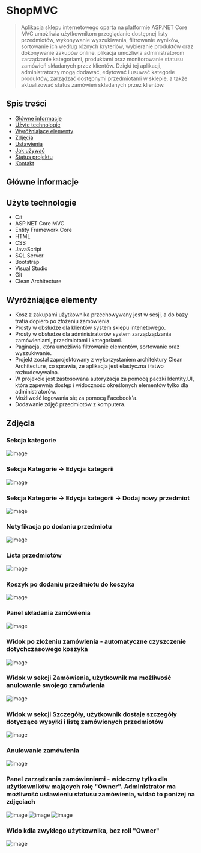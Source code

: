 # ShopMVC
> Aplikacja sklepu internetowego oparta na platformie ASP.NET Core MVC umożliwia użytkownikom przeglądanie dostępnej listy przedmiotów, wykonywanie wyszukiwania, filtrowanie wyników, sortowanie ich według różnych kryteriów, wybieranie produktów oraz dokonywanie zakupów online.
> plikacja umożliwia administratorom zarządzanie kategoriami, produktami oraz monitorowanie statusu zamówień składanych przez klientów. Dzięki tej aplikacji, administratorzy mogą dodawać, edytować i usuwać kategorie produktów, zarządzać dostępnymi przedmiotami w sklepie, a także aktualizować status zamówień składanych przez klientów.
> 
## Spis treści
* [Główne informacje](#główne-informacje)
* [Użyte technologie](#użyte-technologie)
* [Wyróżniające elementy](#wyróżniające-elementy)
* [Zdjęcia](#zdjęcia)
* [Ustawienia](#ustawienia)
* [Jak używać](#jak-używać)
* [Status projektu](#status-projektu)
* [Kontakt](#kontakt)


## Główne informacje


## Użyte technologie
- C#
- ASP.NET Core MVC
- Entity Framework Core
- HTML
- CSS
- JavaScript
- SQL Server
- Bootstrap
- Visual Studio
- Git
- Clean Architecture

## Wyróżniające elementy
- Kosz z zakupami użytkownika przechowywany jest w sesji, a do bazy trafia dopiero po złożeniu zamówienia.
- Prosty w obsłudze dla klientów system sklepu intenetowego.
- Prosty w obsłudze dla administratorów system zarządządzania zamówieniami, przedmiotami i kategoriami.
- Paginacja, która umożliwia filtrowanie elementów, sortowanie oraz wyszukiwanie.
- Projekt został zaprojektowany z wykorzystaniem architektury Clean Architecture, co sprawia, że aplikacja jest elastyczna i łatwo rozbudowywalna.
- W projekcie jest zastosowana autoryzacja za pomocą paczki Identity.UI, która zapewnia dostęp i widoczność określonych elementów tylko dla administratorów.
- Możliwość logowania się za pomocą Facebook'a.
- Dodawanie zdjęć przedmiotów z komputera.


## Zdjęcia
### Sekcja kategorie
![image](https://github.com/lendominik/ShopMVC/assets/138286618/2e6bf791-1a7c-4149-979b-9e5818a15c32)
### Sekcja Kategorie -> Edycja kategorii
![image](https://github.com/lendominik/ShopMVC/assets/138286618/75e5df42-d40e-4932-a126-76d062e198c5)
### Sekcja Kategorie -> Edycja kategorii -> Dodaj nowy przedmiot
![image](https://github.com/lendominik/ShopMVC/assets/138286618/f0ee3d06-a1e1-48d2-838b-f6504dfe71ab)
### Notyfikacja po dodaniu przedmiotu
![image](https://github.com/lendominik/ShopMVC/assets/138286618/fef5bea9-b9ac-4c73-95ef-291674014736)
### Lista przedmiotów
![image](https://github.com/lendominik/ShopMVC/assets/138286618/6f4f8577-5756-4752-9421-d0e10fef0266)
### Koszyk po dodaniu przedmiotu do koszyka
![image](https://github.com/lendominik/ShopMVC/assets/138286618/9cba0d7b-a4fe-4d9c-a6fe-60f2c66c35ba)
### Panel składania zamówienia
![image](https://github.com/lendominik/ShopMVC/assets/138286618/dbba5cab-090b-45b8-a76c-adb4c8969ad7)
### Widok po złożeniu zamówienia - automatyczne czyszczenie dotychczasowego koszyka
![image](https://github.com/lendominik/ShopMVC/assets/138286618/90bcbd41-637d-40df-ace9-001efc672167)
### Widok w sekcji Zamówienia, użytkownik ma możliwość anulowanie swojego zamówienia
![image](https://github.com/lendominik/ShopMVC/assets/138286618/e5520bf7-aece-489c-af50-8da7b7d0b457)
### Widok w sekcji Szczegóły, użytkownik dostaje szczegóły dotyczące wysyłki i listę zamówionych przedmiotów
![image](https://github.com/lendominik/ShopMVC/assets/138286618/5a274aa7-9542-4440-8ad8-70c04bd65264)
### Anulowanie zamówienia
![image](https://github.com/lendominik/ShopMVC/assets/138286618/23c7d40b-fae6-4840-9046-b81c64eb2094)
### Panel zarządzania zamówieniami - widoczny tylko dla użytkowników mających rolę "Owner". Administrator ma możliwość ustawieniu statusu zamówienia, widać to poniżej na zdjęciach
![image](https://github.com/lendominik/ShopMVC/assets/138286618/4a32e229-7a9b-4a07-8813-0f906d1f097f)
![image](https://github.com/lendominik/ShopMVC/assets/138286618/a7ca57a0-9af5-429f-bcf6-d5e8d534116b)
![image](https://github.com/lendominik/ShopMVC/assets/138286618/471a42e5-cf37-475e-99e4-edcefc0f96d3)
### Wido kdla zwykłego użytkownika, bez roli "Owner"
![image](https://github.com/lendominik/ShopMVC/assets/138286618/25e30a89-a01c-4494-9dce-0e6da8fb1e32)


















